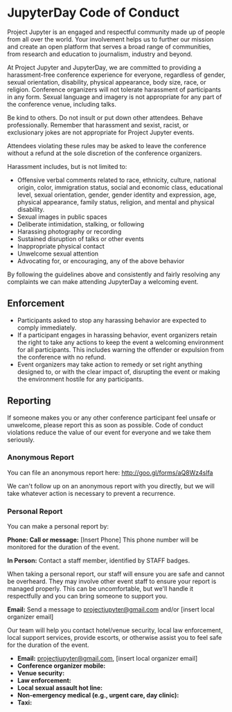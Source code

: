 # JupyterDay Code of Conduct

Project Jupyter is an engaged and respectful community made up of people from
all over the world. Your involvement helps us to further our mission and
create an open platform that serves a broad range of communities, from
research and education to journalism, industry and beyond.

At Project Jupyter and JupyterDay, we are committed to providing a
harassment-free conference experience for everyone, regardless of gender,
sexual orientation, disability, physical appearance, body size, race, or
religion. Conference organizers will not tolerate harassment of participants
in any form. Sexual language and imagery is not appropriate for any part of
the conference venue, including talks.

Be kind to others. Do not insult or put down other attendees. Behave
professionally. Remember that harassment and sexist, racist, or
exclusionary jokes are not appropriate for Project Jupyter events.

Attendees violating these rules may be asked to leave the conference without
a refund at the sole discretion of the conference organizers.

Harassment includes, but is not limited to:
* Offensive verbal comments related to race, ethnicity, culture, national
  origin, color, immigration status, social and economic class, educational
  level, sexual orientation, gender, gender identity and expression, age,
  physical appearance, family status, religion, and mental
  and physical disability.
* Sexual images in public spaces
* Deliberate intimidation, stalking, or following
* Harassing photography or recording
* Sustained disruption of talks or other events
* Inappropriate physical contact
* Unwelcome sexual attention
* Advocating for, or encouraging, any of the above behavior

By following the guidelines above and consistently and fairly resolving
any complaints we can make attending JupyterDay a welcoming event.

## Enforcement
* Participants asked to stop any harassing behavior are expected to comply
  immediately.
* If a participant engages in harassing behavior, event organizers retain
  the right to take any actions to keep the event a welcoming environment
  for all participants. This includes warning the offender or expulsion
  from the conference with no refund.
* Event organizers may take action to remedy or set right anything designed
  to, or with the clear impact of, disrupting the event or making the
  environment hostile for any participants.

## Reporting
If someone makes you or any other conference participant feel unsafe or
unwelcome, please report this as soon as possible. Code of conduct
violations reduce the value of our event for everyone and we take them seriously.

### Anonymous Report
You can file an anonymous report here: http://goo.gl/forms/aQ8Wz4slfa

We can't follow up on an anonymous report with you directly, but we will take
whatever action is necessary to prevent a recurrence.

### Personal Report
You can make a personal report by:

**Phone: Call or message:** [Insert Phone] This phone number will be monitored 
for the duration of the event.

**In Person:** Contact a staff member, identified by STAFF badges.

When taking a personal report, our staff will ensure you are safe and cannot
be overheard. They may involve other event staff to ensure your report is
managed properly. This can be uncomfortable, but we'll handle it respectfully
and you can bring someone to support you.

**Email:** Send a message to projectjupyter@gmail.com and/or [insert local organizer email]

Our team will help you contact hotel/venue security, local law enforcement,
local support services, provide escorts, or otherwise assist you to feel safe
for the duration of the event.

- **Email:** projectjupyter@gmail.com, [insert local organizer email]
- **Conference organizer mobile:**
- **Venue security:**
- **Law enforcement:**
- **Local sexual assault hot line:**
- **Non-emergency medical (e.g., urgent care, day clinic):**
- **Taxi:**
